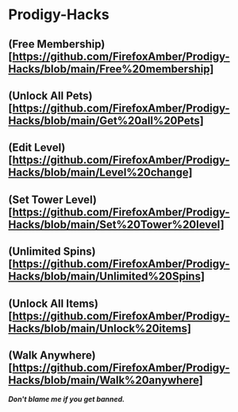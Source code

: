 # Prodigy-Hacks
## (Free Membership)[https://github.com/FirefoxAmber/Prodigy-Hacks/blob/main/Free%20membership]
## (Unlock All Pets) [https://github.com/FirefoxAmber/Prodigy-Hacks/blob/main/Get%20all%20Pets]
## (Edit Level) [https://github.com/FirefoxAmber/Prodigy-Hacks/blob/main/Level%20change]
## (Set Tower Level) [https://github.com/FirefoxAmber/Prodigy-Hacks/blob/main/Set%20Tower%20level]
## (Unlimited Spins) [https://github.com/FirefoxAmber/Prodigy-Hacks/blob/main/Unlimited%20Spins]
## (Unlock All Items) [https://github.com/FirefoxAmber/Prodigy-Hacks/blob/main/Unlock%20items]
## (Walk Anywhere) [https://github.com/FirefoxAmber/Prodigy-Hacks/blob/main/Walk%20anywhere]
***Don't blame me if you get banned.***
